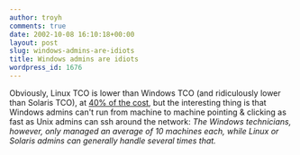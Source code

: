 ```yaml
---
author: troyh
comments: true
date: 2002-10-08 16:10:18+00:00
layout: post
slug: windows-admins-are-idiots
title: Windows admins are idiots
wordpress_id: 1676
---
```


Obviously, Linux TCO is lower than Windows TCO (and ridiculously lower than Solaris TCO), at [40% of the cost](http://linuxtoday.com/news_story.php3?ltsn=2002-10-08-019-26-NW-BZ-MR), but the interesting thing is that Windows admins can't run from machine to machine pointing & clicking as fast as Unix admins can ssh around the network: _The Windows technicians, however, only managed an average of 10 machines each, while Linux or Solaris admins can generally handle several times that._
